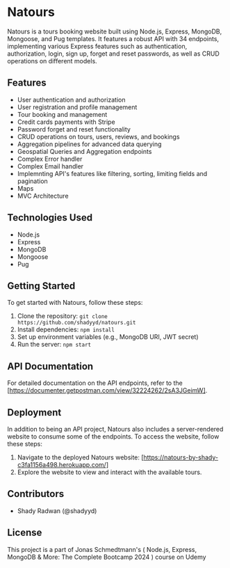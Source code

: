 # Natours

Natours is a tours booking website built using Node.js, Express, MongoDB, Mongoose, and Pug templates. It features a robust API with 34 endpoints, implementing various Express features such as authentication, authorization, login, sign up, forget and reset passwords, as well as CRUD operations on different models.

## Features

- User authentication and authorization
- User registration and profile management
- Tour booking and management
- Credit cards payments with Stripe
- Password forget and reset functionality
- CRUD operations on tours, users, reviews, and bookings
- Aggregation pipelines for advanced data querying
- Geospatial Queries and Aggregation endpoints
- Complex Error handler
- Complex Email handler
- Implemnting API's features like filtering, sorting, limiting fields and pagination
- Maps
- MVC Architecture

## Technologies Used

- Node.js
- Express
- MongoDB
- Mongoose
- Pug

## Getting Started

To get started with Natours, follow these steps:

1. Clone the repository: `git clone https://github.com/shadyyd/natours.git`
2. Install dependencies: `npm install`
3. Set up environment variables (e.g., MongoDB URI, JWT secret)
4. Run the server: `npm start`

## API Documentation

For detailed documentation on the API endpoints, refer to the [https://documenter.getpostman.com/view/32224262/2sA3JGeimW].

## Deployment

In addition to being an API project, Natours also includes a server-rendered website to consume some of the endpoints. To access the website, follow these steps:

1. Navigate to the deployed Natours website: [https://natours-by-shady-c3fa1156a498.herokuapp.com/]
2. Explore the website to view and interact with the available tours.

## Contributors

- Shady Radwan (@shadyyd)

## License

This project is a part of Jonas Schmedtmann's ( Node.js, Express, MongoDB & More: The Complete Bootcamp 2024 ) course on Udemy
